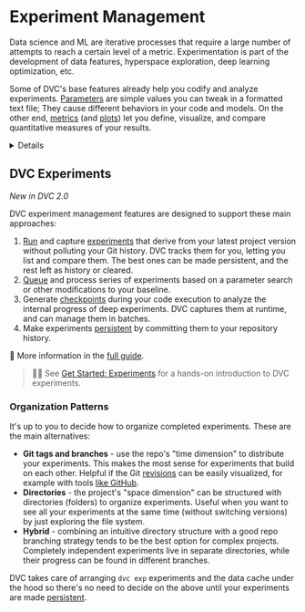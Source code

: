 # Experiment Management

Data science and ML are iterative processes that require a large number of
attempts to reach a certain level of a metric. Experimentation is part of the
development of data features, hyperspace exploration, deep learning
optimization, etc.

Some of DVC's base features already help you codify and analyze experiments.
[Parameters](/doc/command-reference/params) are simple values you can tweak in a
formatted text file; They cause different behaviors in your code and models. On
the other end, [metrics](/doc/command-reference/metrics) (and
[plots](/doc/command-reference/plots)) let you define, visualize, and compare
quantitative measures of your results.

<details>

## 💡 Run Cache: Automatic Log of Stage Runs

Every time you [reproduce](/doc/command-reference/repro) a pipeline with DVC, it
logs the unique signature of each stage run (in `.dvc/cache/runs` by default).
If it never happened before, the stage command(s) are executed normally. Every
subsequent time a [stage](/doc/command-reference/run) runs under the same
conditions, the previous results can be restored instantly, without wasting time
or computing resources.

✅ This built-in feature is called <abbr>run-cache</abbr> and it can
dramatically improve performance. It's enabled out-of-the-box (can be disabled),
which means DVC is already saving all of your tests and experiments behind the
scene. But there's no easy way to explore it.

</details>

## DVC Experiments

_New in DVC 2.0_

DVC experiment management features are designed to support these main
approaches:

1. [Run] and capture [experiments] that derive from your latest project version
   without polluting your Git history. DVC tracks them for you, letting you list
   and compare them. The best ones can be made persistent, and the rest left as
   history or cleared.
1. [Queue] and process series of experiments based on a parameter search or
   other modifications to your baseline.
1. Generate [checkpoints] during your code execution to analyze the internal
   progress of deep experiments. DVC captures them at runtime, and can manage
   them in batches.
1. Make experiments [persistent] by committing them to your
   <abbr>repository</abbr> history.

[run]: /doc/user-guide/experiment-management/running-experiments
[experiments]: /doc/user-guide/experiment-management/dvc-experiments
[queue]:
  /doc/user-guide/experiment-management/running-experiments#the-experiments-queue
[checkpoints]: /doc/user-guide/experiment-management/checkpoints
[persistent]:
  /doc/user-guide/experiment-management/dvc-experiments#persistent-experiments

📖 More information in the
[full guide](/doc/user-guide/experiment-management/dvc-experiments).

> 👨‍💻 See [Get Started: Experiments](/doc/start/experiments) for a hands-on
> introduction to DVC experiments.

### Organization Patterns

It's up to you to decide how to organize completed experiments. These are the
main alternatives:

- **Git tags and branches** - use the repo's "time dimension" to distribute your
  experiments. This makes the most sense for experiments that build on each
  other. Helpful if the Git [revisions](https://git-scm.com/docs/revisions) can
  be easily visualized, for example with tools
  [like GitHub](https://docs.github.com/en/github/visualizing-repository-data-with-graphs/viewing-a-repositorys-network).
- **Directories** - the project's "space dimension" can be structured with
  directories (folders) to organize experiments. Useful when you want to see all
  your experiments at the same time (without switching versions) by just
  exploring the file system.
- **Hybrid** - combining an intuitive directory structure with a good repo
  branching strategy tends to be the best option for complex projects.
  Completely independent experiments live in separate directories, while their
  progress can be found in different branches.

DVC takes care of arranging `dvc exp` experiments and the data
<abbr>cache</abbr> under the hood so there's no need to decide on the above
until your experiments are made [persistent].
